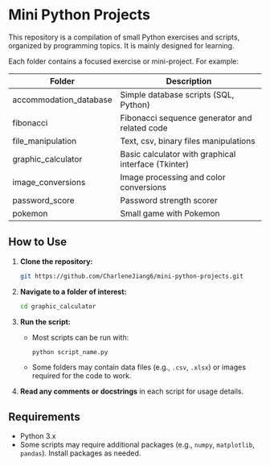 # Mini Python Projects

This repository is a compilation of small Python exercises and scripts, organized by programming topics. It is mainly designed for learning. 

Each folder contains a focused exercise or mini-project. For example:

| Folder                  | Description                                       |
|-------------------------|---------------------------------------------------|
| accommodation_database  | Simple database scripts (SQL, Python)             |
| fibonacci               | Fibonacci sequence generator and related code     |
| file_manipulation       | Text, csv, binary files manipulations             |
| graphic_calculator      | Basic calculator with graphical interface (Tkinter)|
| image_conversions       | Image processing and color conversions            |
| password_score          | Password strength scorer                          |
| pokemon                 | Small game with Pokemon                           |

## How to Use

1. **Clone the repository:**
   ```bash
   git https://github.com/CharleneJiang6/mini-python-projects.git
   ```
2. **Navigate to a folder of interest:**
   ```bash
   cd graphic_calculator
   ```
3. **Run the script:**
   - Most scripts can be run with:
     ```bash
     python script_name.py
     ```
   - Some folders may contain data files (e.g., `.csv`, `.xlsx`) or images required for the code to work.

4. **Read any comments or docstrings** in each script for usage details.

## Requirements

- Python 3.x
- Some scripts may require additional packages (e.g., `numpy`, `matplotlib`, `pandas`). Install packages as needed.

